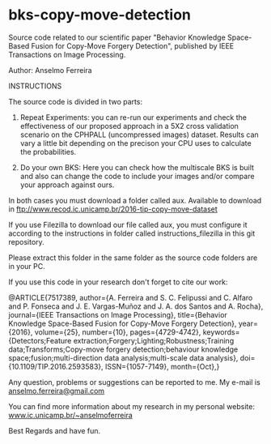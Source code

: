 # bks-copy-move-detection
Source code related to our scientific paper "Behavior Knowledge Space-Based Fusion for Copy-Move Forgery Detection", published by IEEE Transactions on Image Processing.

Author: Anselmo Ferreira

INSTRUCTIONS

The source code is divided in two parts:

1. Repeat Experiments: you can re-run our experiments and check the effectiveness of our proposed approach in a 5X2 cross validation scenario on the CPHPALL (uncompressed images) dataset. Results can vary a little bit depending on the precison your CPU uses to calculate the probabilities.

2. Do your own BKS: Here you can check how the multiscale BKS is built and also can change the code to include your images and/or compare your approach against ours.

In both cases you must download a folder called aux. Available to download in ftp://www.recod.ic.unicamp.br/2016-tip-copy-move-dataset

If you use Filezilla to download our file called aux, you must configure it according to the instructions in folder called instructions_filezilla in this git repository.

Please extract this folder in the same folder as the source code folders are in your PC.

If you use this code in your research don't forget to cite our work:

@ARTICLE{7517389, 
author={A. Ferreira and S. C. Felipussi and C. Alfaro and P. Fonseca and J. E. Vargas-Muñoz and J. A. dos Santos and A. Rocha}, 
journal={IEEE Transactions on Image Processing}, 
title={Behavior Knowledge Space-Based Fusion for Copy-Move Forgery Detection}, 
year={2016}, 
volume={25}, 
number={10}, 
pages={4729-4742}, 
keywords={Detectors;Feature extraction;Forgery;Lighting;Robustness;Training data;Transforms;Copy-move forgery detection;behaviour knowledge space;fusion;multi-direction data analysis;multi-scale data analysis}, 
doi={10.1109/TIP.2016.2593583}, 
ISSN={1057-7149}, 
month={Oct},}


Any question, problems or suggestions can be reported to me. My e-mail is anselmo.ferreira@gmail.com

You can find more information about my research in my personal website: www.ic.unicamp.br/~anselmoferreira

Best Regards and have fun.




